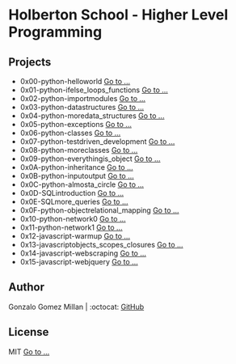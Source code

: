 # Holberton School - Higher Level Programming

## Projects
* 0x00-python-helloworld [Go to ...](/0x00-python-hello_world)
* 0x01-python-ifelse_loops_functions [Go to ...](/0x01-python-if_else_loops_functions)
* 0x02-python-importmodules [Go to ...](/0x02-python-import_modules)
* 0x03-python-datastructures [Go to ...](/0x03-python-data_structures)
* 0x04-python-moredata_structures [Go to ...](/0x04-python-more_data_structures)
* 0x05-python-exceptions [Go to ...](/0x05-python-exceptions)
* 0x06-python-classes [Go to ...](/0x06-python-classes)
* 0x07-python-testdriven_development [Go to ...](/0x07-python-test_driven_development)
* 0x08-python-moreclasses [Go to ...](/0x08-python-more_classes)
* 0x09-python-everythingis_object [Go to ...](/0x09-python-everything_is_object)
* 0x0A-python-inheritance [Go to ...](/0x0A-python-inheritance)
* 0x0B-python-inputoutput [Go to ...](/0x0B-python-input_output)
* 0x0C-python-almosta_circle [Go to ...](/0x0C-python-almost_a_circle)
* 0x0D-SQLintroduction [Go to ...](/0x0D-SQL_introduction)
* 0x0E-SQLmore_queries [Go to ...](/0x0E-SQL_more_queries)
* 0x0F-python-objectrelational_mapping [Go to ...](/0x0F-python-object_relational_mapping)
* 0x10-python-network0 [Go to ...](/0x10-python-network_0)
* 0x11-python-network1 [Go to ...](/0x11-python-network_1)
* 0x12-javascript-warmup [Go to ...](/0x12-javascript-warm_up)
* 0x13-javascriptobjects_scopes_closures [Go to ...](/0x13-javascript_objects_scopes_closures)
* 0x14-javascript-webscraping [Go to ...](/0x14-javascript-web_scraping)
* 0x15-javascript-webjquery [Go to ...](/0x15-javascript-web_jquery)

## Author
Gonzalo Gomez Millan | :octocat: [GitHub](https://github.com/gogomillan)

## License
MIT [Go to ...](/LICENSE)
